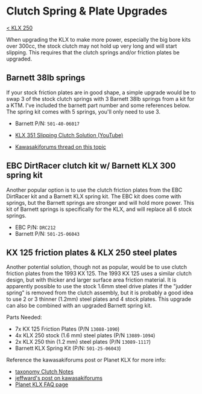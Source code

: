 # Clutch Spring & Plate Upgrades

[< KLX 250](../klx250.md)

When upgrading the KLX to make more power, especially the big bore kits over 300cc, the stock clutch may not hold up very long and will start slipping. This requires that the clutch springs and/or friction plates be upgraded.

## Barnett 38lb springs

If your stock friction plates are in good shape, a simple upgrade would be to swap 3 of the stock clutch springs with 3 Barnett 38lb springs from a kit for a KTM. I've included the barnett part number and some references below. The spring kit comes with 5 springs, you'll only need to use 3.

- Barnett P/N: `501-40-06017`

- [KLX 351 Slipping Clutch Solution (YouTube)](https://www.youtube.com/watch?v=ABpuaBL-wek)
- [Kawasakiforums thread on this topic](https://www.kawasakiforums.com/forum/klx-250s-71/clutch-slipping-bb-351-kit-47292/)


## EBC DirtRacer clutch kit w/ Barnett KLX 300 spring kit

Another popular option is to use the clutch friction plates from the EBC DirtRacer kit and a Barnett KLX spring kit. The EBC kit does come with springs, but the Barnett springs are stronger and will hold more power. This kit of Barnett springs is specifically for the KLX, and will replace all 6 stock springs.

- EBC P/N: `DRC212`
- Barnett P/N: `501-25-06043`


## KX 125 friction plates & KLX 250 steel plates

Another potential solution, though not as popular, would be to use clutch friction plates from the 1993 KX 125. The 1993 KX 125 uses a similar clutch design, but with thicker and larger surface area friction material. It is apparently possible to use the stock 1.6mm steel drive plates if the "judder spring" is removed from the clutch assembly, but it is probably a good idea to use 2 or 3 thinner (1.2mm) steel plates and 4 stock plates. This upgrade can also be combined with an upgraded Barnett spring kit.

Parts Needed:
- 7x KX 125 Friction Plates (P/N `13088-1090`)
- 4x KLX 250 stock (1.6 mm) steel plates (P/N `13089-1094`)
- 2x KLX 250 thin (1.2 mm) steel plates (P/N `13089-1117`)
- Barnett KLX Spring Kit (P/N: `501-25-06043`)

Reference the kawasakiforums post or Planet KLX for more info:

- [taxonomy Clutch Notes](https://www.kawasakiforums.com/forum/klx-250s-71/clutch-notes-41905/)
- [jeffward's post on kawasakiforums](https://www.kawasakiforums.com/forum/klx-250s-71/replacement-clutch-ebc-vs-barnett-37222/page2/#post462789)
- [Planet KLX FAQ page](https://web.archive.org/web/20171221061909if_/http://planetklx.org/faqs.html)